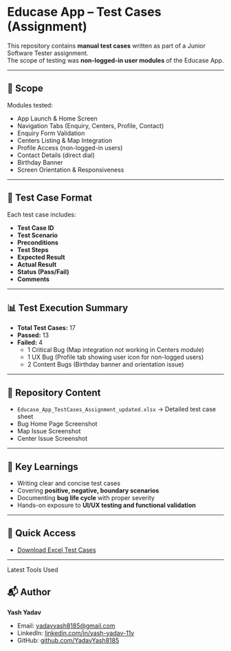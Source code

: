# Educase App – Test Cases (Assignment)

This repository contains **manual test cases** written as part of a Junior Software Tester assignment.  
The scope of testing was **non-logged-in user modules** of the Educase App.

---

## 📌 Scope

Modules tested:
- App Launch & Home Screen
- Navigation Tabs (Enquiry, Centers, Profile, Contact)
- Enquiry Form Validation
- Centers Listing & Map Integration
- Profile Access (non-logged-in users)
- Contact Details (direct dial)
- Birthday Banner
- Screen Orientation & Responsiveness

---

## 📝 Test Case Format

Each test case includes:
- **Test Case ID**
- **Test Scenario**
- **Preconditions**
- **Test Steps**
- **Expected Result**
- **Actual Result**
- **Status (Pass/Fail)**
- **Comments**

---

## 📊 Test Execution Summary

- **Total Test Cases:** 17  
- **Passed:** 13  
- **Failed:** 4  
  - 1 Critical Bug (Map integration not working in Centers module)  
  - 1 UX Bug (Profile tab showing user icon for non-logged users)  
  - 2 Content Bugs (Birthday banner and orientation issue)

---

## 📂 Repository Content

- `Educase_App_TestCases_Assignment_updated.xlsx` → Detailed test case sheet  
- Bug Home Page Screenshot
- Map Issue Screenshot
- Center Issue Screenshot

---

## 🚀 Key Learnings

- Writing clear and concise test cases  
- Covering **positive, negative, boundary scenarios**  
- Documenting **bug life cycle** with proper severity  
- Hands-on exposure to **UI/UX testing and functional validation**

---

## 🔗 Quick Access

- [Download Excel Test Cases](./Educase_App_TestCases_Assignment_updated.xlsx)

---
Latest Tools Used

## 📬 Author

**Yash Yadav**  
- Email: yadavyash8185@gmail.com  
- LinkedIn: [linkedin.com/in/yash-yadav-11y](https://linkedin.com/in/yash-yadav-11y)  
- GitHub: [github.com/YadavYash8185](https://github.com/YadavYash8185)
